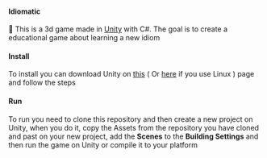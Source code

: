 
#### Idiomatic

:love_hotel: This is a 3d game made in [Unity](https://unity3d.com/) with C#. The goal is to create a educational game about learning a new idiom

#### Install

To install you can download Unity on [this](https://unity3d.com/pt/get-unity/download) ( Or [here](https://forum.unity.com/threads/unity-on-linux-release-notes-and-known-issues.350256/) if you use Linux ) page and follow the steps

#### Run

To run you need to clone this repository and then create a new project on Unity, when you do it, copy the Assets from the repository you have cloned and past on your new project, add the **Scenes** to the **Building Settings** and then run the game on Unity or compile it to your platform